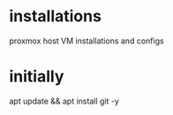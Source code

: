 # installations
proxmox host VM installations and configs

# initially
apt update && apt install git -y
